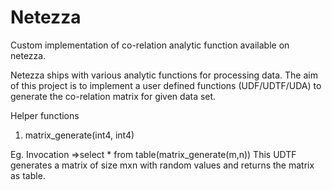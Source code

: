 Netezza
=======

Custom implementation of co-relation analytic function available on netezza.

Netezza ships with various analytic functions for processing data.
The aim of this project is to implement a user defined functions (UDF/UDTF/UDA) to generate
the co-relation matrix for given data set.

Helper functions

1) matrix_generate(int4, int4) 
  
  Eg. Invocation =>select * from table(matrix_generate(m,n)) 
   This UDTF generates a matrix of size mxn with random values and returns the matrix as table.
